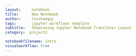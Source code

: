```yaml
---
layout:     notebook
title:      New Notebook
author:     Caishangqi
tags: 		jupyter workflows template
subtitle:   Showcasing Jupyter Notebook Translator Layout
category:  project3

notebookfilename: intro
visualworkflow: true
---
```

